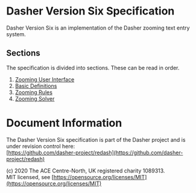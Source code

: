 # Dasher Version Six Specification
Dasher Version Six is an implementation of the Dasher zooming text entry system.

## Sections
The specification is divided into sections. These can be read in order.

1.  [Zooming User Interface](01ZoomingUserInterface/ZoomingUserInterface.md)
2.  [Basic Definitions](02BasicDefinitions/BasicDefinitions.md)
3.  [Zooming Rules](03ZoomingRules/ZoomingRules.md)
4.  [Zooming Solver](03ZoomingSolver/ZoomingSolver.md)

# Document Information
The Dasher Version Six specification is part of the Dasher project and is under
revision control here:  
[https://github.com/dasher-project/redash](https://github.com/dasher-project/redash)

(c) 2020 The ACE Centre-North, UK registered charity 1089313.  
MIT licensed, see [https://opensource.org/licenses/MIT](https://opensource.org/licenses/MIT)
